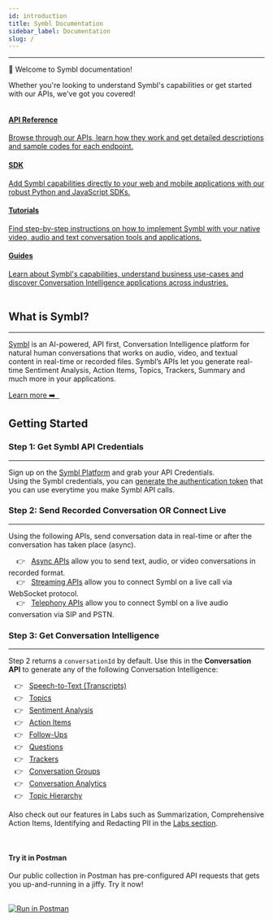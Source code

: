 ```yaml
---
id: introduction
title: Symbl Documentation
sidebar_label: Documentation
slug: /
---
```

---

👋 Welcome to Symbl documentation! 

Whether you're looking to understand Symbl's capabilities or get started with 
our APIs, we've got you covered!

<div class="row">
  <div class="column">
    <div class="card"><a href="/docs/api-reference/getting-started"><h4>API Reference</h4>Browse through our APIs, learn how they work and get detailed descriptions and sample codes for each endpoint.</a></div>
  </div>
  <div class="column">
    <div class="card"><a href="/docs/sdk-intro"><h4>SDK</h4>Add Symbl capabilities directly to your web and mobile applications with our robust Python and JavaScript SDKs. </a>
  </div>
  </div>
  <div class="column">
    <div class="card"><a href="/docs/tutorials"><h4>Tutorials</h4>Find step-by-step instructions on how to implement Symbl with your native video, audio and text conversation tools and applications. </a></div>
  </div>
  <div class="column">
    <div class="card"><a href="/guides"><h4>Guides</h4>Learn about Symbl's capabilities, understand business use-cases and discover Conversation Intelligence applications across industries.</a></div>
  </div>
</div>
<br/>

## What is Symbl?
---

[Symbl](https://symbl.ai/) is an AI-powered, API first, Conversation Intelligence platform for natural human conversations that works on audio, video, and textual content in real-time or recorded files. Symbl’s APIs let you generate real-time Sentiment Analysis, Action Items, Topics, Trackers, Summary and much more in your applications.

<div><a href="/docs/what-is-symbl">Learn more ➡️ &nbsp;</a></div>

## Getting Started 
### Step 1: Get Symbl API Credentials
---

Sign up on the [Symbl Platform](https://platform.symbl.ai/#/login) and grab your API Credentials. <br/>
Using the Symbl credentials, you can [generate the authentication token](/docs/developer-tools/authentication) that you can use everytime you make Symbl API calls. 
&nbsp;

### Step 2: Send Recorded Conversation OR Connect Live
---

Using the following APIs, send conversation data in real-time or after the conversation has taken place (async). 

&nbsp; &nbsp; 👉 &nbsp; [Async APIs](/docs/async-api/reference/reference) allow you to send text, audio, or video conversations in recorded format. <br/>
&nbsp; &nbsp; 👉 &nbsp; [Streaming APIs](/docs/streamingapi/introduction) allow you to connect Symbl on a live call via WebSocket protocol.<br/>
&nbsp; &nbsp; 👉 &nbsp; [Telephony APIs](/docs/telephony/introduction) allow you to connect Symbl on a live audio conversation via SIP and PSTN.<br/>

### Step 3: Get Conversation Intelligence
---

Step 2 returns a `conversationId` by default. Use this in the **Conversation API** to generate any of the following Conversation Intelligence:

&nbsp; &nbsp;👉 &nbsp; [Speech-to-Text (Transcripts)](/docs/concepts/speech-to-text)<br/>
&nbsp; &nbsp;👉 &nbsp; [Topics](/docs/concepts/topics) <br/>
&nbsp; &nbsp;👉 &nbsp; [Sentiment Analysis](/docs/concepts/sentiment-analysis) <br/>
&nbsp; &nbsp;👉 &nbsp; [Action Items](/docs/concepts/action-items)<br/>
&nbsp; &nbsp;👉 &nbsp; [Follow-Ups](/docs/concepts/follow-ups)<br/>
&nbsp; &nbsp;👉 &nbsp; [Questions](/docs/concepts/questions)<br/>
&nbsp; &nbsp;👉 &nbsp; [Trackers](/docs/concepts/trackers)<br/>
&nbsp; &nbsp;👉 &nbsp; [Conversation Groups](/docs/concepts/conversation-groups)<br/>
&nbsp; &nbsp;👉 &nbsp; [Conversation Analytics](/docs/concepts/conversational-analytics)<br/>
&nbsp; &nbsp;👉 &nbsp; [Topic Hierarchy](/docs/concepts/topic-hierarchy)<br/>

Also check out our features in Labs such as Summarization, Comprehensive Action Items, Identifying and Redacting PII in the [Labs section](/docs/labs). 


<div class="row">
  <div class="column">
    <div class="card2"> <h4><br/>Try it in Postman</h4> Our public collection in Postman has pre-configured API requests that gets you up-and-running in a jiffy. Try it now!<br/>
<br/>

[![Run in Postman](https://run.pstmn.io/button.svg)](https://god.gw.postman.com/run-collection/13497402-108cafc3-da45-4b00-97fe-4819894f58bb?action=collection%2Ffork&collection-url=entityId%3D13497402-108cafc3-da45-4b00-97fe-4819894f58bb%26entityType%3Dcollection%26workspaceId%3D5f563cfe-42ef-4344-a98a-eae13183fb7c)

   </div>
  </div>
  </div>
